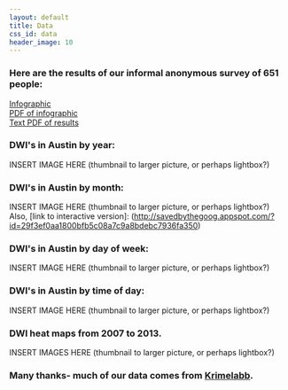 ```yaml
---
layout: default
title: Data
css_id: data
header_image: 10
---
```


### Here are the results of our informal anonymous survey of 651 people:
[Infographic](/files/2014-05-08/atxssinfographic.png "infographic")    
[PDF of infographic](/files/2014-05-08/atxssinfographic.pdf "PDF results")      
[Text PDF of results](/files/2014-05-08/surveyresults.pdf "Text PDF of results")

### DWI's in Austin by year:
INSERT IMAGE HERE (thumbnail to larger picture, or perhaps lightbox?)

### DWI's in Austin by month:
INSERT IMAGE HERE (thumbnail to larger picture, or perhaps lightbox?) Also, [link to interactive version]: (http://savedbythegoog.appspot.com/?id=29f3ef0aa1800bfb5c08a7c9a8bdebc7936fa350)

### DWI's in Austin by day of week:
INSERT IMAGE HERE (thumbnail to larger picture, or perhaps lightbox?)

### DWI's in Austin by time of day:
INSERT IMAGE HERE (thumbnail to larger picture, or perhaps lightbox?)

### DWI heat maps from 2007 to 2013.  
INSERT IMAGES HERE (thumbnail to larger picture, or perhaps lightbox?)


### Many thanks- much of our data comes from <a href="http://www.krimelabb.com" target="_blank">Krimelabb</a>.
